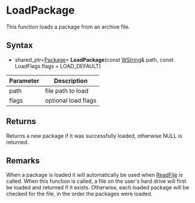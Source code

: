 # LoadPackage

This function loads a package from an archive file.

## Syntax

- shared_ptr<[Package](Package.md)\> **LoadPackage**(const [WString](WString.md)& path, const LoadFlags flags = LOAD_DEFAULT)

| Parameter | Description |
|---|---|
| path | file path to load |
| flags | optional load flags |

## Returns

Returns a new package if it was successfully loaded, otherwise NULL is returned.

## Remarks

When a package is loaded it will automatically be used when [ReadFile](ReadFile.md) is called. When this function is called, a file on the user's hard drive will first be loaded and returned if it exists. Otherwise, each loaded package will be checked for the file, in the order the packages were loaded.
